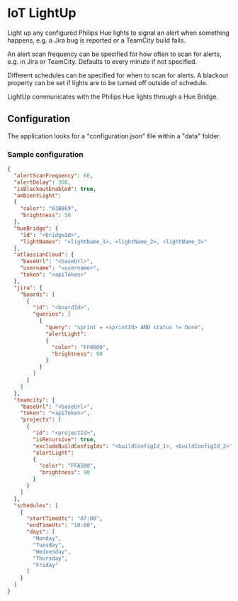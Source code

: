 # IoT LightUp
Light up any configured Philips Hue lights to signal an alert when something happens, e.g. a Jira bug is reported or a TeamCity build fails.

An alert scan frequency can be specified for how often to scan for alerts, e.g. in Jira or TeamCity. Defaults to every minute if not specified.

Different schedules can be specified for when to scan for alerts. A blackout property can be set if lights are to be turned off outside of schedule.

LightUp communicates with the Philips Hue lights through a Hue Bridge.

## Configuration
The application looks for a "configuration.json" file within a "data" folder.

### Sample configuration

```json
{
  "alertScanFrequency": 60,
  "alertDelay": 300,
  "isBlackoutEnabled": true,
  "ambientLight": 
  {
    "color": "63BBE9",
    "brightness": 50
  },
  "hueBridge": {
    "id": "<bridgeId>",
    "lightNames": "<lightName_1>, <lightName_2>, <lightName_3>"
  },
  "atlassianCloud": {
    "baseUrl": "<baseUrl>",
    "username": "<username>",
    "token": "<apiToken>"
  },
  "jira": {
    "boards": [
      {
        "id": "<boardId>",
        "queries": [
          {
            "query": "sprint = <sprintId> AND status != Done",
            "alertLight": 
            {
              "color": "FF0000",
              "brightness": 90
            }
          }
        ]
      }
    ]
  },
  "teamcity": {
    "baseUrl": "<baseUrl>",
    "token": "<apiToken>",
    "projects": [
      {
        "id": "<projectId>", 
        "isRecursive": true,
        "excludeBuildConfigIds": "<buildConfigId_1>, <buildConfigId_2>",
        "alertLight": 
        {
          "color": "FFA500",
          "brightness": 90
        }
      }
    ]
  },
  "schedules": [
    {
      "startTimeUtc": "07:00",
      "endTimeUtc": "18:00",
      "days": [
        "Monday",
        "Tuesday",
        "Wednesday",
        "Thursday",
        "Friday"
      ]
    }
  ]
}
```